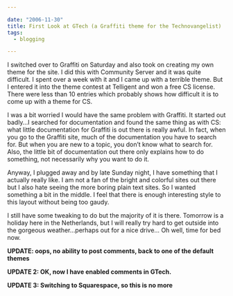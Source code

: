 ```yaml
---

date: "2006-11-30"
title: First Look at GTech (a Graffiti theme for the Technovangelist)
tags:
  - blogging

---
```

<div>
  <p>
    I switched over to Graffiti on Saturday and also took on creating my own theme for the site. I did this with Community Server and it was quite difficult. I spent over a week with it and I came up with a terrible theme. But I entered it into the theme contest at Telligent and won a free CS license. There were less than 10 entries which probably shows how difficult it is to come up with a theme for CS.
  </p>
  
  <p>
    I was a bit worried I would have the same problem with Graffiti. It started out badly&#8230;I searched for documentation and found the same thing as with CS: what little documentation for Graffiti is out there is really awful. In fact, when you go to the Graffiti site, much of the documentation you have to search for. But when you are new to a topic, you don&#8217;t know what to search for. Also, the little bit of documentation out there only explains how to do something, not necessarily why you want to do it.
  </p>
  
  <p>
    Anyway, I plugged away and by late Sunday night, I have something that I actually really like. I am not a fan of the bright and colorful sites out there but I also hate seeing the more boring plain text sites. So I wanted something a bit in the middle. I feel that there is enough interesting style to this layout without being too gaudy.
  </p>
  
  <p>
    I still have some tweaking to do but the majority of it is there. Tomorrow is a holiday here in the Netherlands, but I will really try hard to get outside into the gorgeous weather&#8230;perhaps out for a nice drive&#8230; Oh well, time for bed now.
  </p>
  
  <p>
    <strong>UPDATE: oops, no ability to post comments, back to one of the default themes</strong>
  </p>
  
  <p>
    <strong>UPDATE 2: OK, now I have enabled comments in GTech.</strong>
  </p>
  
  <p>
    <strong>UPDATE 3: Switching to Squarespace, so this is no more</strong>
  </p>
</div>